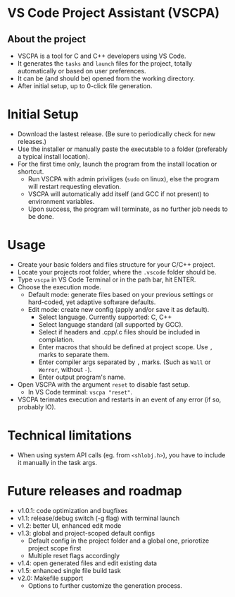 # VS Code Project Assistant (VSCPA)

## About the project

- VSCPA is a tool for C and C++ developers using VS Code.
- It generates the `tasks` and `launch` files for the project, totally automatically or based on user preferences.
- It can be (and should be) opened from the working directory.
- After initial setup, up to 0-click file generation.

# Initial Setup

- Download the lastest release. (Be sure to periodically check for new releases.)
- Use the installer or manually paste the executable to a folder (preferably a typical install location).
- For the first time only, launch the program from the install location or shortcut.
    - Run VSCPA with admin priviliges (`sudo` on linux), else the program will restart requesting elevation.
    - VSCPA will automatically add itself (and GCC if not present) to environment variables.
    - Upon success, the program will terminate, as no further job needs to be done. 

# Usage

- Create your basic folders and files structure for your C/C++ project.
- Locate your projects root folder, where the `.vscode` folder should be.
- Type `vscpa` in VS Code Terminal or in the path bar, hit ENTER.
- Choose the execution mode.
    - Default mode: generate files based on your previous settings or hard-coded, yet adaptive software defaults.
    - Edit mode: create new config (apply and/or save it as default).
        - Select language. Currently supported: C, C++
        - Select language standard (all supported by GCC).
        - Select if headers and .cpp/.c files should be included in compilation.
        - Enter macros that should be defined at project scope. Use `,` marks to separate them.
        - Enter compiler args separated by `,` marks. (Such as `Wall` or `Werror`, without `-`).
        - Enter output program's name.
- Open VSCPA with the argument `reset` to disable fast setup.
    - In VS Code terminal: `vscpa "reset"`.
- VSCPA terimates execution and restarts in an event of any error (if so, probably IO).

# Technical limitations
- When using system API calls (eg. from `<shlobj.h>`), you have to include it manually in the task args.

# Future releases and roadmap
- v1.0.1: code optimization and bugfixes
- v1.1: release/debug switch (-g flag) with terminal launch
- v1.2: better UI, enhanced edit mode
- v1.3: global and project-scoped default configs
    - Default config in the project folder and a global one, priorotize project scope first
    - Multiple reset flags accordingly
- v1.4: open generated files and edit existing data
- v1.5: enhanced single file build task
- v2.0: Makefile support
    - Options to further customize the generation process.
